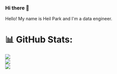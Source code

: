 ### Hi there 👋
Hello! My name is Heil Park and I'm a data engineer.  

# 📊 GitHub Stats:
![](https://github-readme-stats.vercel.app/api?username=heyilll&theme=dark&hide_border=false&include_all_commits=false&count_private=false)<br/>
![](https://github-readme-streak-stats.herokuapp.com/?user=heyilll&theme=dark&hide_border=false)<br/>
![](https://github-readme-stats.vercel.app/api/top-langs/?username=heyilll&theme=dark&hide_border=false&include_all_commits=false&count_private=false&layout=compact)

<!-- Proudly created with GPRM ( https://gprm.itsvg.in ) -->
<!--
**heyilll/heyilll** is a ✨ _special_ ✨ repository because its `README.md` (this file) appears on your GitHub profile.

Here are some ideas to get you started:

- 🔭 I’m currently working on ...
- 🌱 I’m currently learning ...
- 👯 I’m looking to collaborate on ...
- 🤔 I’m looking for help with ...
- 💬 Ask me about ...
- 📫 How to reach me: ...
- 😄 Pronouns: ...
- ⚡ Fun fact: ...
-->
